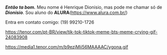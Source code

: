 **_Então ta bom._**
Meu nome é Henrique Dionisio, mas pode me chamar só de **_Dionisio_**.
Sou aluno do **ALURA**(https://www.alura.com.br/)

Entra em contato comigo:
(19) 99210-1726


https://tenor.com/pt-BR/view/tik-tok-tiktok-meme-bts-meme-crying-gif-24083908

https://media1.tenor.com/m/b9ezjMii56MAAAAC/ygona.gif

